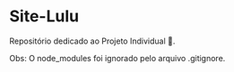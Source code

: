 # Site-Lulu
Repositório dedicado ao Projeto Individual 🧡.

Obs: O node_modules foi ignorado pelo arquivo .gitignore.
